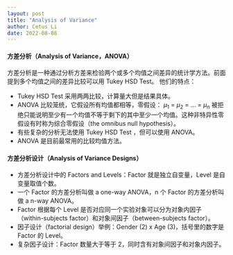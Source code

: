 ```yaml
---
layout: post
title: "Analysis of Variance"
author: Cetus Li
date: 2022-08-08
---
```

#### **方差分析（Analysis of Variance，ANOVA）**
方差分析是一种通过分析方差来检验两个或多个均值之间差异的统计学方法。前面提到多个均值之间的差异比较可以用 Tukey HSD Test。
他们的特点：
- Tukey HSD Test 采用两两比较，计算量大但是结果具体。
- ANOVA 比较笼统，它假设所有均值都相等，零假设： $\mu_{1}$ = $\mu_{2}$ = ... = $\mu_{n}$ 被拒绝只能说明至少有一个均值不等于剩下的其中至少一个均值。这种非特异性零假设有时称为综合零假设（the omnibus null hypothesis）。
- 有些复杂的分析无法使用 Tukey HSD Test ，但可以使用 ANOVA。
- ANOVA 是目前最常用的比较均值方法。

#### **方差分析设计（Analysis of Variance Designs）**
- 方差分析设计中的 Factors and Levels：Factor 就是独立自变量，Level 是自变量取值个数。
- 一个 Factor 的方差分析叫做 a one-way ANOVA，n 个 Factor 的方差分析叫做 a n-way ANOVA。
- Factor 根据每个 Level 是否对应同一个实验对象可以分为对象内因子（within-subjects factor）和对象间因子（between-subjects factor）。
- 因子设计（factorial design）举例：Gender (2) x Age (3)，括号里的数字是 Factor 的 Level。
- 复杂因子设计：Factor 数量大于等于 2，同时含有对象间因子和对象内因子。




